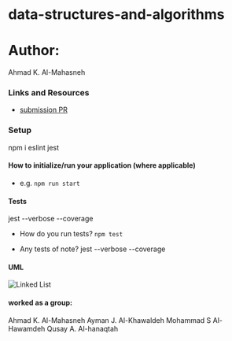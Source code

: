 # data-structures-and-algorithms

# Author: 
Ahmad K. Al-Mahasneh 

### Links and Resources

- [submission PR](https://github.com/ahmadkhaleel96/data-structures-and-algorithms/pull/)



### Setup
npm i eslint jest

#### How to initialize/run your application (where applicable)

- e.g. `npm run start`

#### Tests
jest --verbose --coverage

- How do you run tests?
    `npm test`

- Any tests of note?
    jest --verbose --coverage

#### UML 
![Linked List](assets/Linked-List.jpg)

#### worked as a group:
Ahmad K. Al-Mahasneh
Ayman J. Al-Khawaldeh 
Mohammad S Al-Hawamdeh
Qusay A. Al-hanaqtah 